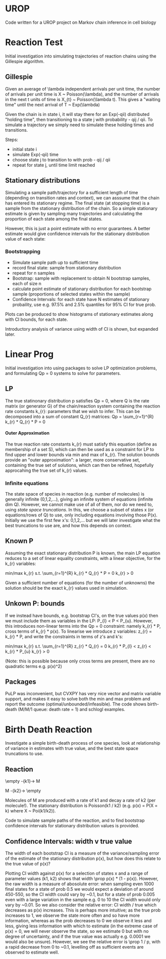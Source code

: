 # UROP
Code written for a UROP project on Markov chain inference in cell biology

# Reaction Test
Initial investigation into simulating trajectories of reaction chains using the Gillespie algorithm.

## Gillespie

Given an average of \lambda independent arrivals per unit time, the number of arrivals per unit time is X ~ Poisson(\lambda), and the number of arrivals in the next t units of time is X_{t} ~ Poisson(\lambda t). This gives a "waiting time" until the next arrival of T ~ Exp(\lambda)

Given the chain is in state i, it will stay there for an Exp(-qii) distributed "holding time", then transitioning to a state j with probability - qij / qii. To simulate a trajectory we simply need to simulate these holding times and transitions.

Steps:
- initial state i
- simulate Exp(-qii) time
- choose state j to transition to with prob - qij / qii
- repeat for state j, until time limit reached

## Stationary distributions
Simulating a sample path/trajectory for a sufficient length of time (depending on transition rates and context), we can asssume that the chain has entered its stationary regime. The final state (at stopping time) is a sample from the stationary distribution of the chain. So a simple stationary estimate is given by sampling many trajectories and calculating the proportion of each state among the final states.

However, this is just a point estimate with no error guarantees. A better estimate would give confidence intervals for the stationary distribution value of each state:

### Bootstrapping
- Simulate sample path up to sufficient time
- record final state: sample from stationary distribution
- repeat for n samples
- Bootstrap: sample with replacement to obtain N bootstrap samples, each of size n
- calculate point estimate of stationary distribution for each bootstrap sample (proportions of selected states within the sample)
- Confidence Intervals: for each state have N estimates of stationary probaility, use e.g. 97.5% and 2.5% quantiles for 95% CI for true prob.

Plots can be produced to show histograms of stationary estimates along with CI bounds, for each state. 

Introductory analysis of variance using width of CI is shown, but expanded later.

# Linear Prog
Initial investigation into using packages to solve LP optimization problems, and formulating Qp = 0 systems to solve for parameters.

## LP
The true statinonary distribution p satisfies Qp = 0, where Q is the rate matrix (or generator G) of the chain/reaction system containing the reaction rate constants k_{r}: parameters that we wish to infer. This can be decomposed into a sum of constant Q_{r} matrices:
Qp = \sum_{r=1}^{R} k_{r} * Q_{r} * P = 0
#### Outer Approximation
The true reaction rate constants k_{r} must satisfy this equation (define as membership of a set S), which can then be used as a constraint for LP to find upper and lower bounds via min and max of k_{r}. The solution bounds provide an "outer approximation": a larger, more conservative set, containing the true set of solutions, which can then be refined, hopefully approcahing the true set of k_{r} values.
### Infinite equations
The state space of species in reaction (e.g. number of molecules) is generally infinite (0,1,2,...), giving an infinite system of equations (infinite dim Q). However, we cannot make use of all of them, nor do we need to, using *state space truncations*.
In this, we choose a subset of states x (or equations/rows of Q) to use, only including equations involving those P(x). Initially we use the first few x's: 0,1,2,... but we will later investigate what the best truncations to use are, and how this depends on context.

## Known P
Assuming the exact stationary distribution P is known, the main LP equation reduces to a set of linear equality constraints, with a linear objective, for the k_{r} variables:

min/max k_{r}
s.t. \sum_{r=1}^{R} k_{r} * Q_{r} * P = 0
    k_{r} > 0

Given a sufficient number of equations (for the number of unknowns) the solution should be the exact k_{r} values used in simulation.

## Unkown P: bounds
If we instead have bounds, e.g. bootstrap CI's, on the true values p(x) then we must include them as variables in the LP: P_{l} < P < P_{u}. However, this introduces non-linear terms into the Qp = 0 constraint: namely k_{r} * P, cross terms of k_{r} * p(x). To linearise we introduce z variables: z_{r} = k_{r} * P, and write the constraints in terms of z's and k's:

min/max k_{r}
s.t. \sum_{r=1}^{R} z_{r} * Q_{r} = 0
    k_{r} * P_{l} < z_{r} < k_{r} * P_{u}
    k_{r} > 0

(Note: this is possible because only cross terms are present, there are no quadratic terms e.g. p(x)^2)

## Packages
PuLP was inconvenient, but CVXPY has very nice vector and matrix variable support, and makes it easy to solve both the min and max problem and report the outcome (optimal/unbounded/infeasible). The code shows birth-death (M/M/1 queue: death rate = 1) and schlogl examples.

# Birth Death Reaction
Investigate a simple birth-death process of one species, look at relationship of variance in estimates with true value, and the best state space truncations to use.

## Reaction

\empty -{k1}-> M

M -{k2}-> \empty

Molecules of M are produced with a rate of k1 and decay a rate of k2 (per molecule!). The stationary distribution is Poisson(k1 / k2) (e.g. p(x) = P(X = k) where X ~ Poi(k1/k2)). 

Code to simulate sample paths of the reaction, and to find bootstrap confidence intervals for stationary distribution values is provided.

## Confidence Intervals: width v true value

The width of each bootstrap CI is a measure of the variance/sampling error of the estimate of the stationary distribution p(x), but how does this relate to the true value of p(x)?

Plotting CI width against p(x) for a selection of states x and a range of parameter values (k1, k2) shows that width \prop p(x) * (1 - p(x)). However, the raw width is a measure of abosolute error: when sampling even 1000 final states for a state of prob 0.5 we would expect a deviation of around 450-550, so the CI width could vary by ~0.1, but for a state of prob 0.005 even with a large variation in the sample e.g. 0 to 10 the CI width would only vary by ~0.01. So we also consider the relative error: CI width / true which decreases as p(x) increases. This is perhaps more intuitive; as the true prob increases to 1, we observe the state more often and so have more information, whereas as the prob decreases to 0 we observe it less and less, giving less information with which to estimate (in the extreme case of p(x) = 0, we will never observe the state, so we estimate 0 but with no degree of uncertainty, and if the true value was actually e.g. 0.0001 we would also be unsure). However, we see the relative error is \prop 1 / p, with a rapid decrease from 0 to ~0.1, levelling off as sufficient events are observed to estimate well.





